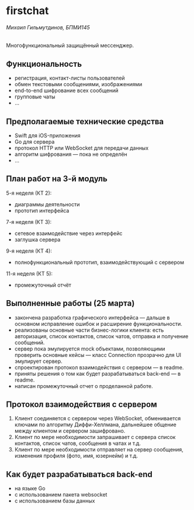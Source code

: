 # firstchat
###### Михаил Гильмутдинов, БПМИ145
Многофункциональный защищённый мессенджер.

## Функциональность
- регистрация, контакт-листы пользователей
- обмен текстовыми сообщениями, изображениями
- end-to-end шифрование всех сообщений
- групповые чаты
- …

## Предполагаемые технические средства
- Swift для iOS-приложения
- Go для сервера
- протокол HTTP или WebSocket для передачи данных
- алгоритм шифрования — пока не определён
- …

## План работ на 3-й модуль
5-я неделя (КТ 2):
- диаграммы деятельности
- прототип интерфейса

7-я неделя (КТ 3):
- сетевое взаимодействие через интерфейс
- заглушка сервера

9-я неделя (КТ 4):
- полнофункциональный прототип, взаимодействующий с сервером

11-я неделя (КТ 5):
- промежуточный отчёт

## Выполненные работы (25 марта)
- закончена разработка графического интерфейса — дальше в основном исправление ошибок и расширение функциональности.
- реализованы основные части бизнес-логики клиента: есть авторизация, список контактов, список чатов, отправка и получение сообщений.
- сервер пока эмулируется mock объектами, позволяющими проверить основные кейсы — класс Connection прозрачно для UI эмулирует сервер.
- спроектирован протокол взаимодействия с сервером — в readme.
- приняты решения о том как будет разрабатываться back-end — в readme.
- написан промежуточный отчет о проделанной работе.

## Протокол взаимодействия с сервером
1. Клиент соединяется с сервером через WebSocket, обменивается ключами по алгоритму Диффи-Хеллмана, дальнейшее общение между клиентом и сервером зашифровано.
2. Клиент по мере необходимости запрашивает с сервера список контактов, список чатов, сообщения в чатах и т.д.
3. Клиент по мере необходимости отправляет на сервер сообщения, изменения профиля (фото, имя, юзернейм) и т.д.

## Как будет разрабатываться back-end
- на языке Go
- с использованием пакета websocket
- с использованием базы данных